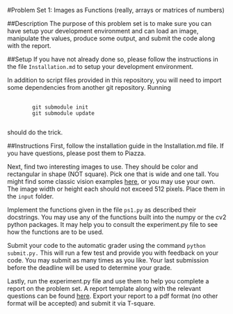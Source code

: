 #Problem Set 1: Images as Functions (really, arrays or matrices of numbers)

##Description
The purpose of this problem set is to make sure you can have setup your development environment and can load an image, manipulate the values, produce some output, and submit the code along with the report.

##Setup
If you have not already done so, please follow the instructions in the file `Installation.md` to setup your development environment.

In addition to script files provided in this repository, you will need to import some dependencies from another git repository.  Running

<pre>
	<code>
		git submodule init
		git submodule update
	</code>
</pre>

should do the trick.

##Instructions
First, follow the installation guide in the Installation.md file.  If you have questions, please post them to Piazza.

Next, find two interesting images to use. They should be color and rectangular in shape (NOT square). Pick one that is wide and one tall.  You might find some classic vision examples [here](http://sipi.usc.edu/database/database.php?volume=misc), or you may use your own. The image width or height each should not exceed 512 pixels.  Place them in the `input` folder.

Implement the functions given in the file `ps1.py` as described their docstrings.  You may use any of the functions built into the numpy or the cv2 python packages.  It may help you to consult the experiment.py file to see how the functions are to be used.  

Submit your code to the automatic grader using the command `python submit.py.`  This will run a few test and provide you with feedback on your code.  You may submit as many times as you like.  Your last submission before the deadline will be used to determine your grade.

Lastly, run the experiment.py file and use them to help you complete a report on the problem set.  A report template along with the relevant questions can be found [here](https://docs.google.com/presentation/d/1He0lQBj3p0rsRIUkjmyusZS6_2ZtdVpPVE3csuPcDfg/edit?usp=sharing).  Export your report to a pdf format (no other format will be accepted) and submit it via T-square.




